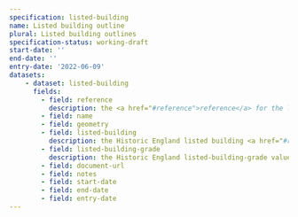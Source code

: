 ```yaml
---
specification: listed-building
name: Listed building outline
plural: Listed building outlines
specification-status: working-draft
start-date: ''
end-date: ''
entry-date: '2022-06-09'
datasets:
    - dataset: listed-building
      fields:
        - field: reference
          description: the <a href="#reference">reference</a> for the listed building
        - field: name
        - field: geometry
        - field: listed-building
          description: the Historic England listed building <a href="#reference">reference</a> for the listed building
        - field: listed-building-grade
          description: the Historic England listed-building-grade value for the listed building
        - field: document-url
        - field: notes
        - field: start-date
        - field: end-date
        - field: entry-date
---
```

